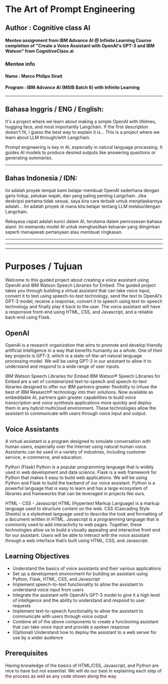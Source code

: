 
# The Art of Prompt Engineering
## Author : Cognitive class AI
#### Mentee assignment from IBM Advance AI @ Infinite Learning Course completion of "Create a Voice Assistant with OpenAI's GPT-3 and IBM Watson" from CognitiveClass.ai
### Mentee info
#### Name : Marco Philips Sirait
#### Program : IBM Advance AI (MSIB Batch 6) with Infinite Learning

---

Bahasa Inggris / ENG / English:
---
It's a project where we learn about making a simple OpenAI with lifelines, hugging face, and most importantly Langchain. If the first description doesn't fit, i guess the best way to explain it is... This is a project where we learn about LLM through/with Langchain.

Prompt engineering is key in AI, especially in natural language processing. It guides AI models to produce desired outputs like answering questions or generating summaries.

---

Bahas Indonesia / IDN:
---
Ini adalah proyek tempat kami belajar membuat OpenAI sederhana dengan garis hidup, pelukan wajah, dan yang paling penting Langchain. Jika deskripsi pertama tidak sesuai, saya kira cara terbaik untuk menjelaskannya adalah... Ini adalah proyek di mana kita belajar tentang LLM melalui/dengan Langchain.

Rekayasa cepat adalah kunci dalam AI, terutama dalam pemrosesan bahasa alami. Ini memandu model AI untuk menghasilkan keluaran yang diinginkan seperti menajawab pertanyaan atau membuat ringkasan.

---
---
---

# Purposes / Tujuan
Welcome to this guided project about creating a voice assistant using OpenAI and IBM Watson Speech Libraries for Embed. The guided project takes you through building a virtual assistant that can take voice input, convert it to text using speech-to-text technology, send the text to OpenAI’s GPT-3 model, receive a response, convert it to speech using text-to-speech technology and finally play it back to the user. The voice assistant will have a responsive front-end using HTML, CSS, and Javascript, and a reliable back-end using Flask.

## OpenAI
OpenAI is a research organization that aims to promote and develop friendly artificial intelligence in a way that benefits humanity as a whole. One of their key projects is GPT-3, which is a state-of-the-art natural language processing model. We will be using GPT-3 in our assistant to allow it to understand and respond to a wide range of user inputs.

IBM Watson Speech Libraries for Embed
IBM Watson® Speech Libraries for Embed are a set of containerized text-to-speech and speech-to-text libraries designed to offer our IBM partners greater flexibility to infuse the best of IBM Research® technology into their solutions. Now available as embeddable AI, partners gain greater capabilities to build voice transcription and voice synthesis applications more quickly and deploy them in any hybrid multicloud environment. These technologies allow the assistant to communicate with users through voice input and output.

## Voice Assistants
A virtual assistant is a program designed to simulate conversation with human users, especially over the Internet using natural human voice. Assistants can be used in a variety of industries, including customer service, e-commerce, and education.

Python (Flask)
Python is a popular programming language that is widely used in web development and data science. Flask is a web framework for Python that makes it easy to build web applications. We will be using Python and Flask to build the backend of our voice assistant. Python is a powerful language that is easy to learn and has a large ecosystem of libraries and frameworks that can be leveraged in projects like ours.

HTML - CSS - Javascript
HTML (Hypertext Markup Language) is a markup language used to structure content on the web. CSS (Cascading Style Sheets) is a stylesheet language used to describe the look and formatting of a document written in HTML. Javascript is a programming language that is commonly used to add interactivity to web pages. Together, these technologies allow us to build a visually appealing and interactive front end for our assistant. Users will be able to interact with the voice assistant through a web interface that’s built using HTML, CSS, and Javascript.

## Learning Objectives
- Understand the basics of voice assistants and their various applications
- Set up a development environment for building an assistant using Python, Flask, HTML, CSS, and Javascript
- Implement speech-to-text functionality to allow the assistant to understand voice input from users
- Integrate the assistant with OpenAI’s GPT-3 model to give it a high level of intelligence and the ability to understand and respond to user requests
- Implement text-to-speech functionality to allow the assistant to communicate with users through voice output
- Combine all of the above components to create a functioning assistant that can take voice input and provide a spoken response
- (Optional) Understand how to deploy the assistant to a web server for use by a wider audience

## Prerequisites
Having knowledge of the basics of HTML/CSS, Javascript, and Python are nice to have but not essential. We will do our best in explaining each step of the process as well as any code shown along the way.
